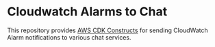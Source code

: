 # Cloudwatch Alarms to Chat

This repository provides [AWS CDK Constructs](https://docs.aws.amazon.com/cdk/latest/guide/constructs.html) for sending CloudWatch Alarm notifications to various chat services.